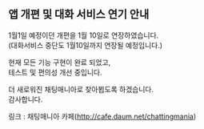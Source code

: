 ## 앱 개편 및 대화 서비스 연기 안내

1월1일 예정이던 개편을 1월 10일로 연장하였습니다.  
(대화서비스 중단도 1월10일까지 연장될 예정입니다.)   
   
현재 모든 기능 구현이 완료 되었고,  
테스트 및 편의성 개선 중입니다.  
   
더 새로워진 채팅매니아로 찾아뵙도록 하겠습니다.  
감사합니다.  
   
링크 : 채팅매니아 카페(http://cafe.daum.net/chattingmania)

